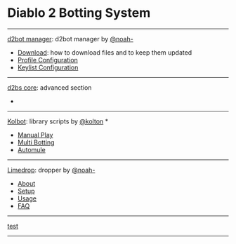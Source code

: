 # Diablo 2 Botting System
---

[d2bot manager](d2bot/readme.md): d2bot manager by [@noah-](https://github.com/noah-)
* [Download](d2bot/Download.md): how to download files and to keep them updated
* [Profile Configuration](d2bot/ProfileConfiguration.md)
* [Keylist Configuration](d2bot/Keylist.md)

---

[d2bs core](d2bs/readme.md): advanced section
* [](d2bs/readme.md)

---

[Kolbot](kolbot/readme.md): library scripts by [@kolton](https://github.com/kolton)
* 
* [Manual Play](kolbot/ManualPlay.md)
* [Multi Botting](kolbot/MultiBotting.md)
* [Automule](kolbot/Automule.md)

---

[Limedrop](limedrop/readme.md): dropper by [@noah-](https://github.com/noah-)
* [About](limedrop/#about-limedrop)
* [Setup](limedrop/#setup-limedrop)
* [Usage](limedrop/#using-limedrop)
* [FAQ](limedrop/#frequently-asked-questions)

---

[test](test/readme.md)


---